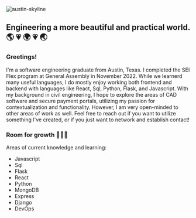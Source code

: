 ![austin-skyline](https://user-images.githubusercontent.com/106361662/176473893-d5f9cc45-318e-429e-84fc-d9507f8910de.jpeg)

## Engineering a more beautiful and practical world. 🌎 💗 🌍 💗 🌏
### Greetings!
I'm a software engineering graduate from Austin, Texas. I completed the SEI Flex program at General Assembly in November 2022. While we learnerd many useful languages, I do mostly enjoy working both frontend and backend with languages like React, Sql, Python, Flask, and Javascript. With my background in civil engineering, I hope to explore the areas of CAD software and secure payment portals, utilizing my passion for contextualization and functionality. However, I am very open-minded to other areas of work as well. Feel free to reach out if you want to utilize something I've created, or if you just want to network and establish contact!

### Room for growth 🌱🌱🌱
Areas of current knowledge and learning:
<ul>
  <li>Javascript</li>
  <li>Sql</li>
  <li>Flask</li>
  <li>React</li>
  <li>Python</li>
  <li>MongoDB</li>
  <li>Express</li>
  <li>Django</li>
  <li>DevOps</li>

<!--
**jorge90125/jorge90125** is a ✨ _special_ ✨ repository because its `README.md` (this file) appears on your GitHub profile.

Here are some ideas to get you started:

- 🔭 I’m currently working on ...
- 🌱 I’m currently learning ...
- 👯 I’m looking to collaborate on ...
- 🤔 I’m looking for help with ...
- 💬 Ask me about ...
- 📫 How to reach me: ...
- 😄 Pronouns: ...
- ⚡ Fun fact: ...
-->
